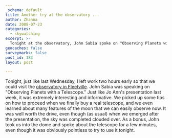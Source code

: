```yaml
---
_schema: default
title: Another try at the observatory ...
author: Zhanna
date: 2008-07-23
categories:
  - skywatching  
excerpt: >- 
  Tonight at the observatory, John Sabia spoke on "Observing Planets with a Telescope."
geocaches: false
surveymarks: false
post_id: 183
layout: post

---
```


Tonight, just like last Wednesday, I left work two hours early so that we could visit the [observatory in Fleetville](https://www.keystone.edu/observatory/).  John Sabia was speaking on "Observing Planets with a Telescope." Just like Jo Ann's presentation last week, it was extremely interesting and informative.  We picked up some tips on how to proceed when we finally buy a real telescope, and we even learned about many features of the moon that we can easily observe now.  It was well worth the drive, even though (as usual) when we emerged after the presentation, the sky was completed clouded over.  As a bonus, John took us into the dome and spoke about the telescope for a few minutes, even though it was obviously pointless to try to use it tonight.  

